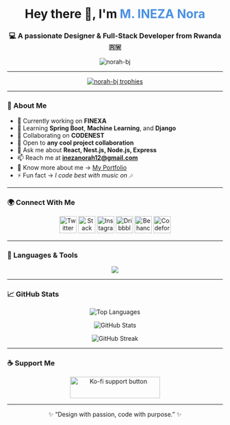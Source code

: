 <!-- 💫 Welcome Section -->
<h1 align="center">Hey there 👋, I'm <span style="color:#4A90E2;">M. INEZA Nora</span></h1>
<h3 align="center">💻 A passionate Designer & Full-Stack Developer from Rwanda 🇷🇼</h3>

<p align="center">
  <img src="https://komarev.com/ghpvc/?username=norah-bj&label=Profile%20views&color=0e75b6&style=flat" alt="norah-bj" />
</p>

---

<!-- 🏆 Badges Section -->
<p align="center">
  <a href="https://github.com/ryo-ma/github-profile-trophy">
    <img src="https://github-profile-trophy.vercel.app/?username=norah-bj&theme=algolia&margin-w=15&margin-h=15" alt="norah-bj trophies" />
  </a>
</p>

---

<!-- 🚀 About Me -->
### 💫 About Me

- 🔭 Currently working on **FINEXA**  
- 🌱 Learning **Spring Boot**, **Machine Learning**, and **Django**  
- 👯 Collaborating on **CODENEST**  
- 🤝 Open to **any cool project collaboration**  
- 💬 Ask me about **React, Nest.js, Node.js, Express**  
- 📫 Reach me at **inezanorah12@gmail.com**  
- 📄 Know more about me → [My Portfolio](https://www.canva.com/design/DAG1UyZYZAE/RpkB00cSGCYjdNR6Si1-1Q/edit)  
- ⚡ Fun fact → *I code best with music on 🎶*

---

<!-- 🌐 Connect Section -->
### 🌍 Connect With Me  

<p align="center">
  <a href="https://twitter.com/inezanorah12" target="_blank"><img src="https://skillicons.dev/icons?i=twitter" height="40" alt="Twitter"/></a>
  <a href="https://stackoverflow.com/users/nora-m-ineza" target="_blank"><img src="https://skillicons.dev/icons?i=stackoverflow" height="40" alt="Stack Overflow"/></a>
  <a href="https://instagram.com/n_o.r.a._h" target="_blank"><img src="https://skillicons.dev/icons?i=instagram" height="40" alt="Instagram"/></a>
  <a href="https://dribbble.com/inezaa" target="_blank"><img src="https://skillicons.dev/icons?i=dribbble" height="40" alt="Dribbble"/></a>
  <a href="https://www.behance.net/norahineza" target="_blank"><img src="https://skillicons.dev/icons?i=behance" height="40" alt="Behance"/></a>
  <a href="https://codeforces.com/profile/inezanora" target="_blank"><img src="https://cdn.jsdelivr.net/npm/simple-icons@v3/icons/codeforces.svg" height="40" alt="Codeforces"/></a>
</p>

---

<!-- 🛠️ Tools Section -->
### 🧠 Languages & Tools  

<p align="center">
  <img src="https://skillicons.dev/icons?i=html,css,js,ts,react,nextjs,nodejs,express,nestjs,java,spring,python,php,django,mysql,postgresql,mongodb,flutter,androidstudio,figma,xd,ai,ps,blender,git,github,docker,aws,linux" />
</p>

---

<!-- 📊 GitHub Stats -->
### 📈 GitHub Stats  

<p align="center">
  <img src="https://github-readme-stats.vercel.app/api/top-langs?username=norah-bj&show_icons=true&locale=en&layout=compact&theme=tokyonight" alt="Top Languages" />
</p>

<p align="center">
  <img src="https://github-readme-stats.vercel.app/api?username=norah-bj&show_icons=true&theme=tokyonight" alt="GitHub Stats" />
</p>

<p align="center">
  <img src="https://github-readme-streak-stats.herokuapp.com/?user=norah-bj&theme=tokyonight" alt="GitHub Streak" />
</p>

---

<!-- ☕ Support Section -->
### ☕ Support Me  

<p align="center">
  <a href="https://ko-fi.com/noramineza" target="_blank">
    <img src="https://cdn.ko-fi.com/cdn/kofi3.png?v=3" height="50" width="210" alt="Ko-fi support button" />
  </a>
</p>

---

<p align="center">✨ “Design with passion, code with purpose.” ✨</p>
